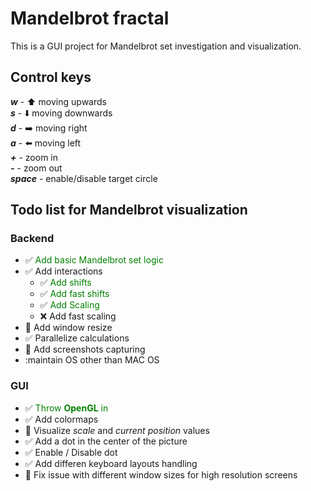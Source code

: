 # Mandelbrot fractal
This is a GUI project for Mandelbrot set investigation and visualization. 


## Control keys
***w*** - :arrow_up: moving upwards<br/>
***s*** - :arrow_down: moving downwards<br/>
***d*** - :arrow_right: moving right<br/>
***a*** - :arrow_left: moving left<br/>
***+*** - zoom in<br/>
***-*** - zoom out<br/>
***space*** - enable/disable target circle


## Todo list for Mandelbrot visualization

### Backend
- :white_check_mark: <span style="color:green">Add basic Mandelbrot set logic</span>
- :white_check_mark: Add interactions
    - :white_check_mark: <span style="color:green">Add shifts</span>
    - :white_check_mark: <span style="color:green">Add fast shifts</span>
    - :white_check_mark: <span style="color:green">Add Scaling</span>
    - :x: Add fast scaling
- :black_square_button: Add window resize
- :white_check_mark: Parallelize calculations
- :black_square_button: Add screenshots capturing
- :maintain OS other than MAC OS

### GUI
- :white_check_mark: <span style="color:green">Throw **OpenGL** in</span>
- :white_check_mark: Add colormaps
- :black_square_button: Visualize *scale* and *current position* values
- :white_check_mark: Add a dot in the center of the picture
- :white_check_mark: Enable / Disable dot
- :white_check_mark: Add differen keyboard layouts handling
- :black_square_button: Fix issue with different window sizes for high resolution screens
